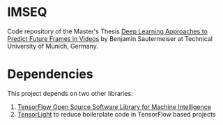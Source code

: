 # IMSEQ
Code repository of the Master's Thesis [Deep Learning Approaches to Predict Future Frames in Videos](http://bsautermeister.de/research/docs/msc_thesis.pdf) by Benjamin Sautermeiser at Technical University of Munich, Germany.

# Dependencies
This project depends on two other libraries:

1. [TensorFlow Open Source Software Library for Machine Intelligence](https://www.tensorflow.org/)
2. [TensorLight](https://github.com/bsautermeister/tensorlight) to reduce boilerplate code in TensorFlow based projects
